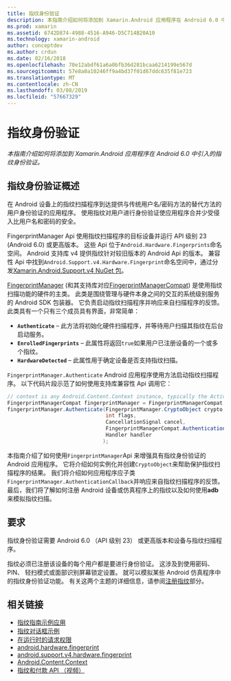 ```yaml
---
title: 指纹身份验证
description: 本指南介绍如何将添加到 Xamarin.Android 应用程序在 Android 6.0 中引入的指纹身份验证。
ms.prod: xamarin
ms.assetid: 6742D874-4988-4516-A946-D5C714B20A10
ms.technology: xamarin-android
author: conceptdev
ms.author: crdun
ms.date: 02/16/2018
ms.openlocfilehash: 70e12abdf61a6a0bfb36d281bcaa6214199e567d
ms.sourcegitcommit: 57e8a0a10246ff9a4bd37f01d67ddc635f81e723
ms.translationtype: MT
ms.contentlocale: zh-CN
ms.lasthandoff: 03/08/2019
ms.locfileid: "57667329"
---
```

# <a name="fingerprint-authentication"></a>指纹身份验证

_本指南介绍如何将添加到 Xamarin.Android 应用程序在 Android 6.0 中引入的指纹身份验证。_


## <a name="fingerprint-authentication-overview"></a>指纹身份验证概述

在 Android 设备上的指纹扫描程序到达提供与传统用户名/密码方法的替代方法的用户身份验证的应用程序。 使用指纹对用户进行身份验证使应用程序合并少受侵入比用户名和密码的安全。

FingerprintManager Api 使用指纹扫描程序的目标设备并运行 API 级别 23 (Android 6.0) 或更高版本。 这些 Api 位于`Android.Hardware.Fingerprints`命名空间。 Android 支持库 v4 提供指纹针对较旧版本的 Android Api 的版本。 兼容性 Api 中找到`Android.Support.v4.Hardware.Fingerprint`命名空间中，通过分发[Xamarin.Android.Support.v4 NuGet 包](https://www.nuget.org/packages/Xamarin.Android.Support.v4/)。

[FingerprintManager](https://developer.android.com/reference/android/hardware/fingerprint/FingerprintManager.html) (和其支持库对应[FingerprintManagerCompat](https://developer.android.com/reference/android/support/v4/hardware/fingerprint/FingerprintManagerCompat.html)) 是使用指纹扫描功能的硬件的主类。 此类是围绕管理与硬件本身之间的交互的系统级别服务的 Android SDK 包装器。 它负责启动指纹扫描程序并响应来自扫描程序的反馈。 此类具有一个只有三个成员具有界面，非常简单：

* **`Authenticate`** &ndash; 此方法将初始化硬件扫描程序，并等待用户扫描其指纹在后台启动服务。
* **`EnrolledFingerprints`** &ndash; 此属性将返回`true`如果用户已注册设备的一个或多个指纹。
* **`HardwareDetected`** &ndash; 此属性用于确定设备是否支持指纹扫描。

`FingerprintManager.Authenticate` Android 应用程序使用方法启动指纹扫描程序。 以下代码片段示范了如何使用支持库兼容性 Api 调用它：

```csharp
// context is any Android.Content.Context instance, typically the Activity 
FingerprintManagerCompat fingerprintManager = FingerprintManagerCompat.From(context);
fingerprintManager.Authenticate(FingerprintManager.CryptoObject crypto,
                                int flags,
                                CancellationSignal cancel,
                                FingerprintManagerCompat.AuthenticationCallback callback,
                                Handler handler
                               );
```

本指南介绍了如何使用`FingerprintManager`Api 来增强具有指纹身份验证的 Android 应用程序。 它将介绍如何实例化并创建`CryptoObject`来帮助保护指纹扫描程序的结果。 我们将介绍如何应用程序应子类`FingerprintManager.AuthenticationCallback`并响应来自指纹扫描程序的反馈。 最后，我们将了解如何注册 Android 设备或仿真程序上的指纹以及如何使用**adb**来模拟指纹扫描。

## <a name="requirements"></a>要求

指纹身份验证需要 Android 6.0 （API 级别 23） 或更高版本和设备与指纹扫描程序。 

指纹必须已注册该设备的每个用户都是要进行身份验证。 这涉及到使用密码、 PIN、 轻扫模式或面部识别屏幕锁定设置。 就可以模拟某些 Android 仿真程序中的指纹身份验证功能。  有关这两个主题的详细信息，请参阅[注册指纹](enrolling-fingerprint.md)部分。 






## <a name="related-links"></a>相关链接

- [指纹指南示例应用](https://developer.xamarin.com/samples/monodroid/FingerprintGuide/)
- [指纹对话框示例](https://developer.xamarin.com/samples/monodroid/android-m/FingerprintDialog/)
- [在运行时的请求权限](https://developer.android.com/training/permissions/requesting.html)
- [android.hardware.fingerprint](https://developer.android.com/reference/android/hardware/fingerprint/package-summary.html)
- [android.support.v4.hardware.fingerprint](https://developer.android.com/reference/android/support/v4/hardware/fingerprint/package-summary.html)
- [Android.Content.Context](https://developer.xamarin.com/api/type/Android.Content.Context/)
- [指纹和付款 API （视频）](https://youtu.be/VOn7VrTRlA4)

